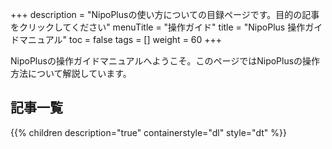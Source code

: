+++
description = "NipoPlusの使い方についての目録ページです。目的の記事をクリックしてください"
menuTitle = "操作ガイド"
title = "NipoPlus 操作ガイドマニュアル"
toc = false
tags = []
weight = 60
+++

NipoPlusの操作ガイドマニュアルへようこそ。このページではNipoPlusの操作方法について解説しています。

## 記事一覧

{{% children description="true" containerstyle="dl" style="dt" %}}
